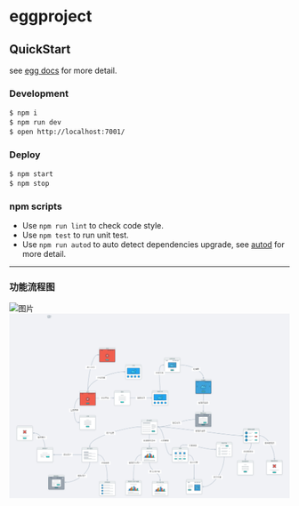 # eggproject



## QuickStart

<!-- add docs here for user -->

see [egg docs][egg] for more detail.

### Development

```bash
$ npm i
$ npm run dev
$ open http://localhost:7001/
```

### Deploy

```bash
$ npm start
$ npm stop
```

### npm scripts

- Use `npm run lint` to check code style.
- Use `npm test` to run unit test.
- Use `npm run autod` to auto detect dependencies upgrade, see [autod](https://www.npmjs.com/package/autod) for more detail.

[egg]: https://eggjs.org

---

### 功能流程图

<img src="C:\Users\86155\dengchang\eggproject\app\public\img\workflow.jpg" alt="图片" />
<img src="./app/public/img/workflow.jpg" alt="功能流程图"  />
